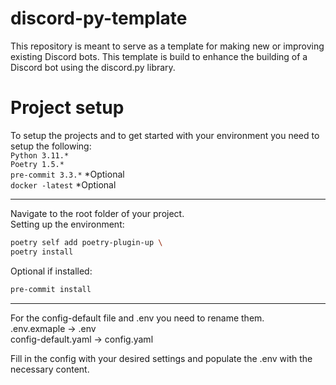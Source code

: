 # discord-py-template
This repository is meant to serve as a template for making new or improving existing Discord bots. This template is build to enhance the building of a Discord bot using the discord.py library.

# Project setup
To setup the projects and to get started with your environment you need to setup the following:<br>
`Python 3.11.*`<br>
`Poetry 1.5.*`<br>
`pre-commit 3.3.*` *Optional <br>
`docker -latest` *Optional

<hr>

Navigate to the root folder of your project.<br>
Setting up the environment:
```bash
poetry self add poetry-plugin-up \
poetry install
```

Optional if installed:
```bash
pre-commit install
```

<hr>

For the config-default file and .env you need to rename them.<br>
.env.exmaple -> .env <br>
config-default.yaml -> config.yaml

Fill in the config with your desired settings and populate the .env with the necessary content.
